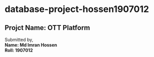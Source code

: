 # database-project-hossen1907012

## Projct Name: OTT Platform
Submitted by, <br>
    <b> Name: Md Imran Hossen </b> <br>
    <b> Roll: 1907012 </b>

